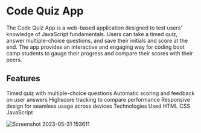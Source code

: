# Code Quiz App
The Code Quiz App is a web-based application designed to test users' knowledge of JavaScript fundamentals. Users can take a timed quiz, answer multiple-choice questions, and save their initials and score at the end. The app provides an interactive and engaging way for coding boot camp students to gauge their progress and compare their scores with their peers.

## Features
Timed quiz with multiple-choice questions
Automatic scoring and feedback on user answers
Highscore tracking to compare performance
Responsive design for seamless usage across devices
Technologies Used
HTML
CSS
JavaScript


![Screenshot 2023-05-31 153611](https://github.com/lbcamp1117/code_quiz_mk2/assets/125312035/7d44b430-c4a1-4232-96dc-70d8cbb8149c)
